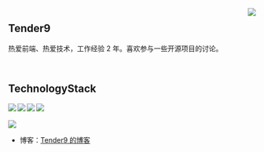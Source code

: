 <!-- @format -->

<img align="right" src="https://count.getloli.com/get/@Tender9?theme=rule34" />

## Tender9

热爱前端、热爱技术，工作经验 2 年。喜欢参与一些开源项目的讨论。

<br/>

<div align="left">
    <h2>TechnologyStack</h2>
    <div>
        <img
            align="left"
            src="https://img.shields.io/badge/-HTML5-E34F26?style=flat-square&logo=html5&logoColor=white"
        />
        <img
            align="left"
            src="https://img.shields.io/badge/-CSS3-1572B6?style=flat-square&logo=css3"
        />
        <img
            align="left"
            src="https://img.shields.io/badge/-JavaScript-oringe?style=flat-square&logo=javascript"
        />
        <img
            align="left"
            src="https://img.shields.io/badge/-Vue-green?style=flat-square&logo=Vue"
        />
    </div>
    <br />
    <br />
    <div>
        <img src="https://github-readme-stats.vercel.app/api/top-langs/?username=Tender9" />
    </div>
</div>

-   博客：[Tender9 的博客](https://Tender9.github.io/blog/)
